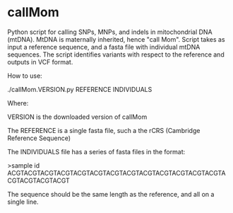 # callMom
Python script for calling SNPs, MNPs, and indels in mitochondrial DNA (mtDNA). MtDNA is maternally inherited, hence "call Mom". Script takes as input a reference sequence, and a fasta file with individual mtDNA sequences. The script identifies variants with respect to the reference and outputs in VCF format.

How to use:

./callMom.VERSION.py REFERENCE INDIVIDUALS

Where:

VERSION is the downloaded version of callMom

The REFERENCE is a single fasta file, such a the rCRS (Cambridge Reference Sequence)

The INDIVIDUALS file has a series of fasta files in the format:

\>sample id
ACGTACGTACGTACGTACGTACGTACGTACGTACGTACGTACGTACGTACGTACGTACGTACGTACGT

The sequence should be the same length as the reference, and all on a single line.
